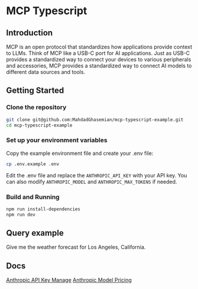 # MCP Typescript

## Introduction

MCP is an open protocol that standardizes how applications provide context to LLMs. Think of MCP like a USB-C port for AI applications. Just as USB-C provides a standardized way to connect your devices to various peripherals and accessories, MCP provides a standardized way to connect AI models to different data sources and tools.

## Getting Started

### Clone the repository

```bash
git clone git@github.com:MahdadGhasemian/mcp-typescript-example.git
cd mcp-typescript-example
```

### Set up your environment variables

Copy the example environment file and create your .env file:

```bash
cp .env.example .env
```

Edit the .env file and replace the `ANTHROPIC_API_KEY` with your API key.
You can also modify `ANTHROPIC_MODEL` and `ANTHROPIC_MAX_TOKENS` if needed.

### Build and Running

```bash
npm run install-dependencies
npm run dev
```

## Query example

Give me the weather forecast for Los Angeles, California.

## Docs

[Anthropic API Key Manage](https://console.anthropic.com/settings/keys)
[Anthropic Model Pricing](https://docs.anthropic.com/en/docs/about-claude/models/all-models#model-comparison-table)
